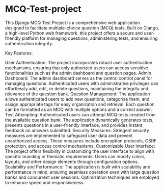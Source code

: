 # MCQ-Test-project
This Django MCQ Test Project is a comprehensive web application designed to facilitate multiple-choice question (MCQ) tests. Built on Django, a high-level Python web framework, this project offers a secure and user-friendly platform for managing questions, administering tests, and ensuring authentication integrity.


Key Features:

User Authentication: The project incorporates robust user authentication mechanisms, ensuring that only authorized users can access sensitive functionalities such as the admin dashboard and question pages.
Admin Dashboard: The admin dashboard serves as the central control panel for managing questions. Authenticated users with administrative privileges can effortlessly add, edit, or delete questions, maintaining the integrity and relevance of the question bank.
Question Management: The application allows authenticated users to add new questions, categorize them, and assign appropriate tags for easy organization and retrieval. Each question can be formatted as an MCQ with multiple options and a correct answer.
Test Attempting: Authenticated users can attempt MCQ tests created from the available question bank. The application dynamically generates tests, presents questions in a user-friendly interface, and provides instant feedback on answers submitted.
Security Measures: Stringent security measures are implemented to safeguard user data and prevent unauthorized access. These measures include encryption protocols, CSRF protection, and access control mechanisms.
Customizable User Interface: The project offers flexibility in customizing the user interface to align with specific branding or thematic requirements. Users can modify colors, layouts, and other design elements through configuration options.
Scalability and Performance: The application is built with scalability and performance in mind, ensuring seamless operation even with large question banks and concurrent user sessions. Optimization techniques are employed to enhance speed and responsiveness.
